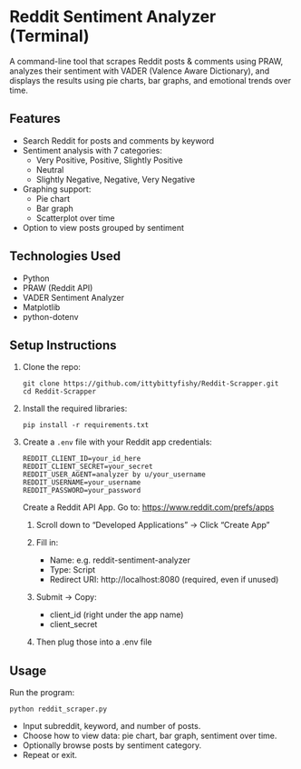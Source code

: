 # Reddit Sentiment Analyzer (Terminal)

A command-line tool that scrapes Reddit posts & comments using PRAW,
analyzes their sentiment with VADER (Valence Aware Dictionary), and 
displays the results using pie charts, bar graphs, and emotional 
trends over time.

## Features

- Search Reddit for posts and comments by keyword
- Sentiment analysis with 7 categories:
  - Very Positive, Positive, Slightly Positive
  - Neutral
  - Slightly Negative, Negative, Very Negative
- Graphing support:
  - Pie chart
  - Bar graph
  - Scatterplot over time
- Option to view posts grouped by sentiment

## Technologies Used

- Python
- PRAW (Reddit API)
- VADER Sentiment Analyzer
- Matplotlib
- python-dotenv

## Setup Instructions

1. Clone the repo:
   ```
   git clone https://github.com/ittybittyfishy/Reddit-Scrapper.git
   cd Reddit-Scrapper
   ```
2. Install the required libraries:
   ```
   pip install -r requirements.txt
   ```
3. Create a `.env` file with your Reddit app credentials:
   ```
   REDDIT_CLIENT_ID=your_id_here
   REDDIT_CLIENT_SECRET=your_secret
   REDDIT_USER_AGENT=analyzer by u/your_username
   REDDIT_USERNAME=your_username
   REDDIT_PASSWORD=your_password
   ```

   Create a Reddit API App. Go to: https://www.reddit.com/prefs/apps

   1. Scroll down to “Developed Applications” -> Click “Create App”

   2. Fill in:
         - Name: e.g. reddit-sentiment-analyzer
         - Type: Script
         - Redirect URI: http://localhost:8080 (required, even if unused)

   3. Submit -> Copy:
         - client_id (right under the app name)
         - client_secret

   4. Then plug those into a .env file

## Usage

Run the program:
   ```
   python reddit_scraper.py
   ```
- Input subreddit, keyword, and number of posts.
- Choose how to view data: pie chart, bar graph, sentiment over time.
- Optionally browse posts by sentiment category.
- Repeat or exit.
